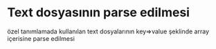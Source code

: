 # Text dosyasının parse edilmesi
özel tanımlamada kullanılan text dosyalarının key=>value şeklinde array içerisine parse edilmesi
